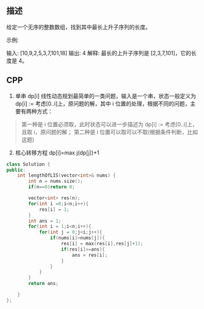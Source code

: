 ## 描述
给定一个无序的整数数组，找到其中最长上升子序列的长度。

示例:

输入: [10,9,2,5,3,7,101,18]
输出: 4 
解释: 最长的上升子序列是 [2,3,7,101]，它的长度是 4。

## CPP


1. 单串 dp[i] 线性动态规划最简单的一类问题，输入是一个串，状态一般定义为 dp[i] := 考虑[0..i]上，原问题的解，其中 i 位置的处理，根据不同的问题，主要有两种方式：

> 第一种是 i 位置必须取，此时状态可以进一步描述为 dp[i] := 考虑[0..i]上，且取 i，原问题的解；
> 第二种是 i 位置可以取可以不取(根据条件判断，比如这题)

2. 核心转移方程
dp[i]=max j(dp[j])+1

```cpp
class Solution {
public:
    int lengthOfLIS(vector<int>& nums) {
        int n = nums.size();
        if(n==0)return 0;

        vector<int> res(n);
        for(int i =0;i<n;i++){
            res[i] = 1;
        }
        int ans = 1;
        for(int i = 1;i<n;i++){
            for(int j = 0;j<i;j++){
                if(nums[i]>nums[j]){
                    res[i] = max(res[i],res[j]+1);
                    if(res[i]>=ans){
                        ans = res[i];
                    }
                }
            }
        }
        return ans;

    }
};
```



